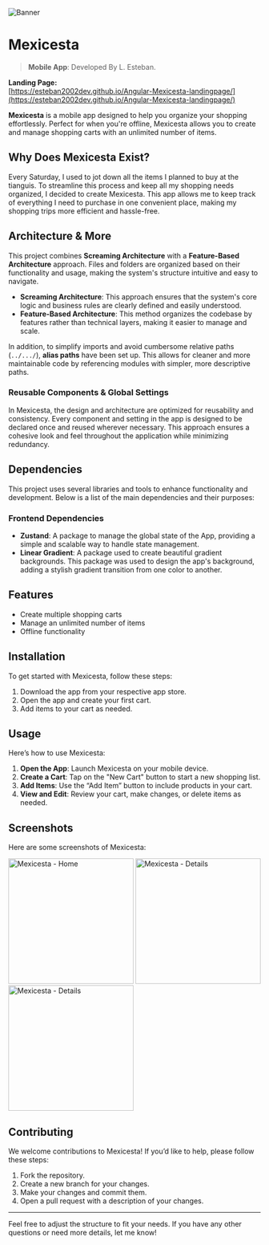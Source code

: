 ![Banner](https://github.com/user-attachments/assets/bf0a4fcb-ba23-4240-9f5f-6f3f5aab6793)

# Mexicesta
>**Mobile App**: Developed By L. Esteban.

**Landing Page:**  
[https://esteban2002dev.github.io/Angular-Mexicesta-landingpage/](https://esteban2002dev.github.io/Angular-Mexicesta-landingpage/)


**Mexicesta** is a mobile app designed to help you organize your shopping effortlessly. Perfect for when you're offline, Mexicesta allows you to create and manage shopping carts with an unlimited number of items.

## Why Does Mexicesta Exist?

Every Saturday, I used to jot down all the items I planned to buy at the tianguis. To streamline this process and keep all my shopping needs organized, I decided to create Mexicesta. This app allows me to keep track of everything I need to purchase in one convenient place, making my shopping trips more efficient and hassle-free.

## Architecture & More

This project combines **Screaming Architecture** with a **Feature-Based Architecture** approach. Files and folders are organized based on their functionality and usage, making the system's structure intuitive and easy to navigate.

- **Screaming Architecture**: This approach ensures that the system's core logic and business rules are clearly defined and easily understood.
- **Feature-Based Architecture**: This method organizes the codebase by features rather than technical layers, making it easier to manage and scale.

In addition, to simplify imports and avoid cumbersome relative paths (`../.../`), **alias paths** have been set up. This allows for cleaner and more maintainable code by referencing modules with simpler, more descriptive paths.

### Reusable Components & Global Settings
In Mexicesta, the design and architecture are optimized for reusability and consistency. Every component and setting in the app is designed to be declared once and reused wherever necessary. This approach ensures a cohesive look and feel throughout the application while minimizing redundancy.

## Dependencies

This project uses several libraries and tools to enhance functionality and development. Below is a list of the main dependencies and their purposes:

### **Frontend Dependencies**

- **Zustand**: A package to manage the global state of the App, providing a simple and scalable way to handle state management.
- **Linear Gradient**: A package used to create beautiful gradient backgrounds. This package was used to design the app's background, adding a stylish gradient transition from one color to another.

## Features

- Create multiple shopping carts
- Manage an unlimited number of items
- Offline functionality

## Installation

To get started with Mexicesta, follow these steps:

1. Download the app from your respective app store.
2. Open the app and create your first cart.
3. Add items to your cart as needed.

## Usage

Here’s how to use Mexicesta:

1. **Open the App**: Launch Mexicesta on your mobile device.
2. **Create a Cart**: Tap on the "New Cart" button to start a new shopping list.
3. **Add Items**: Use the “Add Item” button to include products in your cart.
4. **View and Edit**: Review your cart, make changes, or delete items as needed.

## Screenshots

Here are some screenshots of Mexicesta:

<img src="https://github.com/user-attachments/assets/8e893de6-56f1-4c3d-a45d-1d4a9df376c4" width="250" alt="Mexicesta - Home">
<img src="https://github.com/user-attachments/assets/9bfb7ec7-5bb7-47b6-b478-b417968e9631" width="250" alt="Mexicesta - Details">
<img src="https://github.com/user-attachments/assets/f63a0f65-9f4e-4c62-82a7-dad5034cd9b3" width="250" alt="Mexicesta - Details">



## Contributing

We welcome contributions to Mexicesta! If you’d like to help, please follow these steps:

1. Fork the repository.
2. Create a new branch for your changes.
3. Make your changes and commit them.
4. Open a pull request with a description of your changes.

---

Feel free to adjust the structure to fit your needs. If you have any other questions or need more details, let me know!
